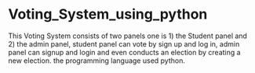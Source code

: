 # Voting_System_using_python

This Voting System consists of two panels one is 1) the Student panel and 2) the admin panel, student panel can vote by sign up and log in, admin panel can signup and login and even conducts an election by creating a new election. the programming language used python.
